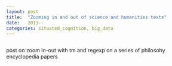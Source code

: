 ```yaml
---
layout: post
title:  "Zooming in and out of science and humanities texts"
date:   2013--
categories: situated_cognition, big_data
---
```


![]()

post on zoom in-out with tm and regexp on a series of philosohy encyclopedia papers